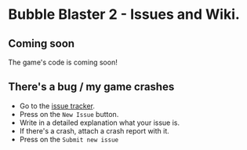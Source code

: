# Bubble Blaster 2 - Issues and Wiki.

## Coming soon
The game's code is coming soon!

## There's a bug / my game crashes
 * Go to the [issue tracker](https://github.com/Ultreon/bubble-blaster-2/issues).
 * Press on the `New Issue` button.
 * Write in a detailed explanation what your issue is.
 * If there's a crash, attach a crash report with it.
 * Press on the `Submit new issue`
